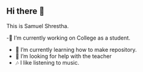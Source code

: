 ## Hi there 👋

<!--
**Sam739-pro/Sam739-pro** is a ✨ _special_ ✨ repository because its `README.md` (this file) appears on your GitHub profile.

Here are some ideas to get you started:
- 👯 I’m looking to collaborate on ...-->
This is Samuel Shrestha.

-🔭 I’m currently working on College as a student.
- 🌱 I’m currently learning how to make repository.
- 🤔 I’m looking for help with the teacher
- 🎶 I like listening to music.



